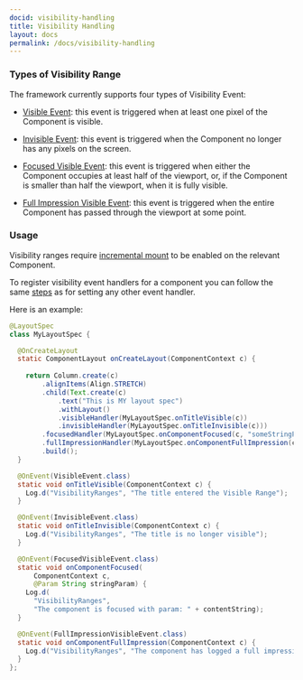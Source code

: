 ```yaml
---
docid: visibility-handling
title: Visibility Handling
layout: docs
permalink: /docs/visibility-handling
---
```


### Types of Visibility Range ###

The framework currently supports four types of Visibility Event:

- [Visible Event](/javadoc/com/facebook/litho/VisibleEvent): this event is triggered when at least one pixel of the Component is visible.

- [Invisible Event](/javadoc/com/facebook/litho/InvisibleEvent): this event is triggered when the Component no longer has any pixels on the screen.

- [Focused Visible Event](/javadoc/com/facebook/litho/FocusedVisibleEvent): this event is triggered when either the Component occupies at least half of the viewport, or, if the Component is smaller than half the viewport, when it is fully visible.

- [Full Impression Visible Event](/javadoc/com/facebook/litho/FullImpressionVisibleEvent): this event is triggered when the entire Component has passed through the viewport at some point.

### Usage ###

Visibility ranges require [incremental mount](/docs/inc-mount#manual-incremental-mount) to be enabled on the relevant Component.

To register visibility event handlers for a component you can follow the same [steps](/docs/events-overview) as for setting any other event handler. 

Here is an example:

```java
@LayoutSpec
class MyLayoutSpec {

  @OnCreateLayout
  static ComponentLayout onCreateLayout(ComponentContext c) {
  
    return Column.create(c)
        .alignItems(Align.STRETCH)
        .child(Text.create(c)
            .text("This is MY layout spec")
            .withLayout()
            .visibleHandler(MyLayoutSpec.onTitleVisible(c))
            .invisibleHandler(MyLayoutSpec.onTitleInvisible(c)))
        .focusedHandler(MyLayoutSpec.onComponentFocused(c, "someStringParam"))
        .fullImpressionHandler(MyLayoutSpec.onComponentFullImpression(c)))
        .build();
  }

  @OnEvent(VisibleEvent.class)
  static void onTitleVisible(ComponentContext c) {
    Log.d("VisibilityRanges", "The title entered the Visible Range");
  }

  @OnEvent(InvisibleEvent.class)
  static void onTitleInvisible(ComponentContext c) {
    Log.d("VisibilityRanges", "The title is no longer visible");
  }

  @OnEvent(FocusedVisibleEvent.class)
  static void onComponentFocused(
      ComponentContext c,
      @Param String stringParam) {
    Log.d(
      "VisibilityRanges",
      "The component is focused with param: " + contentString);
  }

  @OnEvent(FullImpressionVisibleEvent.class)
  static void onComponentFullImpression(ComponentContext c) {
    Log.d("VisibilityRanges", "The component has logged a full impression");
  }
};
```
